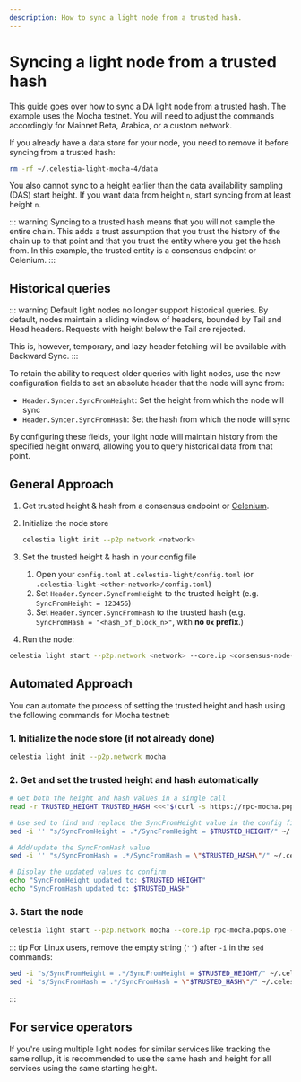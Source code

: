 ```yaml
---
description: How to sync a light node from a trusted hash.
---
```


# Syncing a light node from a trusted hash

This guide goes over how to sync a DA light node from a trusted hash.
The example uses the Mocha testnet. You will need to adjust the commands accordingly for Mainnet Beta, Arabica, or a custom network.

If you already have a data store for your node, you need to remove it before syncing from a trusted hash:

```sh
rm -rf ~/.celestia-light-mocha-4/data
```

You also cannot sync to a height earlier than the data availability sampling (DAS) start height.
If you want data from height `n`, start syncing from at least height `n`.

::: warning
Syncing to a trusted hash means that you will not sample the entire chain. This adds a trust
assumption that you trust the history of the chain up to that point and that you trust the entity
where you get the hash from. In this example, the trusted entity is a consensus endpoint or
Celenium.
:::

## Historical queries

::: warning
Default light nodes no longer support historical queries. By default, nodes maintain a sliding window of headers, bounded by Tail and Head headers. Requests with height below the Tail are rejected.

This is, however, temporary, and lazy header fetching will be available with Backward Sync.
:::

To retain the ability to request older queries with light nodes, use the new configuration fields to set an absolute header that the node will sync from:

- `Header.Syncer.SyncFromHeight`: Set the height from which the node will sync
- `Header.Syncer.SyncFromHash`: Set the hash from which the node will sync

By configuring these fields, your light node will maintain history from the specified height onward, allowing you to query historical data from that point.

## General Approach

1. Get trusted height & hash from a consensus endpoint or [Celenium](https://celenium.io).
2. Initialize the node store

   ```sh
   celestia light init --p2p.network <network>
   ```

3. Set the trusted height & hash in your config file
   1. Open your `config.toml` at `.celestia-light/config.toml` (or `.celestia-light-<other-network>/config.toml`)
   2. Set `Header.Syncer.SyncFromHeight` to the trusted height (e.g. `SyncFromHeight = 123456`)
   3. Set `Header.Syncer.SyncFromHash` to the trusted hash (e.g. `SyncFromHash = "<hash_of_block_n>"`, with **no `0x` prefix**.)
4. Run the node:

```sh
celestia light start --p2p.network <network> --core.ip <consensus-node-rpc> --core.port <port>
```

## Automated Approach

You can automate the process of setting the trusted height and hash using the following commands for Mocha testnet:

### 1. Initialize the node store (if not already done)

```sh
celestia light init --p2p.network mocha
```

### 2. Get and set the trusted height and hash automatically

```sh
# Get both the height and hash values in a single call
read -r TRUSTED_HEIGHT TRUSTED_HASH <<<"$(curl -s https://rpc-mocha.pops.one/header | jq -r '.result.header | "\(.height) \(.last_block_id.hash)"')" && export TRUSTED_HEIGHT TRUSTED_HASH

# Use sed to find and replace the SyncFromHeight value in the config file (macOS version)
sed -i '' "s/SyncFromHeight = .*/SyncFromHeight = $TRUSTED_HEIGHT/" ~/.celestia-light-mocha-4/config.toml

# Add/update the SyncFromHash value
sed -i '' "s/SyncFromHash = .*/SyncFromHash = \"$TRUSTED_HASH\"/" ~/.celestia-light-mocha-4/config.toml

# Display the updated values to confirm
echo "SyncFromHeight updated to: $TRUSTED_HEIGHT"
echo "SyncFromHash updated to: $TRUSTED_HASH"
```

### 3. Start the node

```sh
celestia light start --p2p.network mocha --core.ip rpc-mocha.pops.one --core.port 9090
```

::: tip
For Linux users, remove the empty string (`''`) after `-i` in the `sed` commands:

```sh
sed -i "s/SyncFromHeight = .*/SyncFromHeight = $TRUSTED_HEIGHT/" ~/.celestia-light-mocha-4/config.toml
sed -i "s/SyncFromHash = .*/SyncFromHash = \"$TRUSTED_HASH\"/" ~/.celestia-light-mocha-4/config.toml
```

:::

## For service operators

If you're using multiple light nodes for similar services like tracking the same rollup,
it is recommended to use the same hash and height for all services using
the same starting height.
